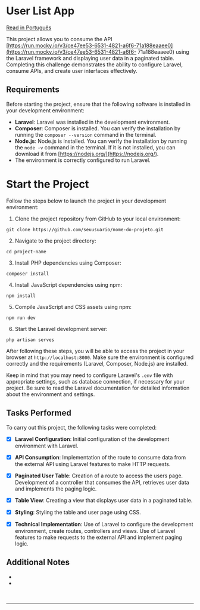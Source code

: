 # User List App
[Read in Português](README_PT.md)

This project allows you to consume the API [https://run.mocky.io/v3/ce47ee53-6531-4821-a6f6-71a188eaaee0](https://run.mocky.io/v3/ce47ee53-6531-4821-a6f6- 71a188eaaee0) using the Laravel framework and displaying user data in a paginated table. Completing this challenge demonstrates the ability to configure Laravel, consume APIs, and create user interfaces effectively.

## Requirements

Before starting the project, ensure that the following software is installed in your development environment:

- **Laravel**: Laravel was installed in the development environment.
- **Composer**: Composer is installed. You can verify the installation by running the `composer --version` command in the terminal.
- **Node.js**: Node.js is installed. You can verify the installation by running the `node -v` command in the terminal. If it is not installed, you can download it from [https://nodejs.org/](https://nodejs.org/).
- The environment is correctly configured to run Laravel.

# Start the Project

Follow the steps below to launch the project in your development environment:

1. Clone the project repository from GitHub to your local environment:
```
git clone https://github.com/seuusuario/nome-do-projeto.git
```

2. Navigate to the project directory:
```
cd project-name
```

3. Install PHP dependencies using Composer:
```
composer install
```

4. Install JavaScript dependencies using npm:
```
npm install
```

5. Compile JavaScript and CSS assets using npm:
```
npm run dev
```

6. Start the Laravel development server:
```
php artisan serves
```

After following these steps, you will be able to access the project in your browser at `http://localhost:8000`. Make sure the environment is configured correctly and the requirements (Laravel, Composer, Node.js) are installed.

Keep in mind that you may need to configure Laravel's `.env` file with appropriate settings, such as database connection, if necessary for your project. Be sure to read the Laravel documentation for detailed information about the environment and settings.

## Tasks Performed

To carry out this project, the following tasks were completed:

- [x] **Laravel Configuration**: Initial configuration of the development environment with Laravel.

- [x] **API Consumption**: Implementation of the route to consume data from the external API using Laravel features to make HTTP requests.

- [x] **Paginated User Table**: Creation of a route to access the users page. Development of a controller that consumes the API, retrieves user data and implements the paging logic.

- [x] **Table View**: Creating a view that displays user data in a paginated table.

- [x] **Styling**: Styling the table and user page using CSS.

- [x] **Technical Implementation**: Use of Laravel to configure the development environment, create routes, controllers and views. Use of Laravel features to make requests to the external API and implement paging logic.

## Additional Notes
-
-
<br>
<hr>
<br>
